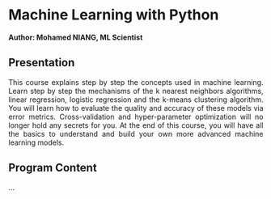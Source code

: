 # Machine Learning with Python

**Author: Mohamed NIANG, ML Scientist**

## Presentation

<p align='justify'>
This course explains step by step the concepts used in machine learning. Learn step by step the mechanisms of the k nearest neighbors algorithms, linear regression, logistic regression and the k-means clustering algorithm. You will learn how to evaluate the quality and accuracy of these models via error metrics. Cross-validation and hyper-parameter optimization will no longer hold any secrets for you. At the end of this course, you will have all the basics to understand and build your own more advanced machine learning models.
</p>

## Program Content

...
